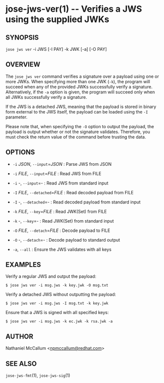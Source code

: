 jose-jws-ver(1) -- Verifies a JWS using the supplied JWKs
=========================================================

## SYNOPSIS

`jose jws ver` -i JWS [-I PAY] -k JWK [-a] [-O PAY]

## OVERVIEW

The `jose jws ver` command verifies a signature over a payload using one or
more JWKs. When specifying more than one JWK (`-k`), the program will succeed
when any of the provided JWKs successfully verify a signature. Alternatively,
if the `-a` option is given, the program will succeed only when all JWKs
successfully verify a signature.

If the JWS is a detached JWS, meaning that the payload is stored in binary
form external to the JWS itself, the payload can be loaded using the `-I`
parameter.

Please note that, when specifying the `-O` option to output the payload,
the payload is output whether or not the signature validates. Therefore,
you must check the return value of the command before trusting the data.

## OPTIONS

* `-i` _JSON_, `--input`=_JSON_ :
  Parse JWS from JSON

* `-i` _FILE_, `--input`=_FILE_ :
  Read JWS from FILE

* `-i` -, `--input`=- :
  Read JWS from standard input

* `-I` _FILE_, `--detached`=_FILE_ :
  Read decoded payload from FILE

* `-I` -, `--detached`=- :
  Read decoded payload from standard input

* `-k` _FILE_, `--key`=_FILE_ :
  Read JWK(Set) from FILE

* `-k` -, `--key`=- :
  Read JWK(Set) from standard input

* `-O` _FILE_, `--detach`=_FILE_ :
  Decode payload to FILE

* `-O` -, `--detach`=- :
  Decode payload to standard output

* `-a`, `--all` :
  Ensure the JWS validates with all keys

## EXAMPLES

Verify a regular JWS and output the payload:

    $ jose jws ver -i msg.jws -k key.jwk -O msg.txt

Verify a detached JWS without outputting the payload:

    $ jose jws ver -i msg.jws -I msg.txt -k key.jwk

Ensure that a JWS is signed with all specified keys:

    $ jose jws ver -i msg.jws -k ec.jwk -k rsa.jwk -a

## AUTHOR

Nathaniel McCallum &lt;npmccallum@redhat.com&gt;

## SEE ALSO

`jose-jws-fmt`(1),
`jose-jws-sig`(1)
